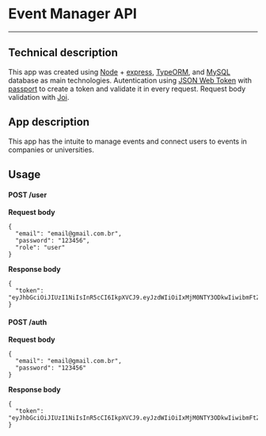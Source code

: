 # Event Manager API
____
## Technical description

This app was created using [Node](https://nodejs.org/en/) + [express](https://expressjs.com/pt-br/), [TypeORM](https://typeorm.io/), and [MySQL](https://www.mysql.com/) database as main technologies.
Autentication using [JSON Web Token](jwt.io) with [passport](http://www.passportjs.org/packages/passport-jwt/) to create a token and validate it in every request.
Request body validation with [Joi](https://joi.dev/).

## App description

This app has the intuite to manage events and connect users to events in companies or universities.

## Usage


#### POST /user

**Request body**

```
{
  "email": "email@gmail.com.br",
  "password": "123456",
  "role": "user"
}
```

**Response body**

```
{
  "token": "eyJhbGciOiJIUzI1NiIsInR5cCI6IkpXVCJ9.eyJzdWIiOiIxMjM0NTY3ODkwIiwibmFtZSI6IkpvaG4gRG9lIiwiaWF0IjoxNTE2MjM5MDIyfQ.SflKxwRJSMeKKF2QT4fwpMeJf36POk6yJV_adQssw5c"
}
```


#### POST /auth

**Request body**

```
{
  "email": "email@gmail.com.br",
  "password": "123456"
}
```

**Response body**

```
{
  "token": "eyJhbGciOiJIUzI1NiIsInR5cCI6IkpXVCJ9.eyJzdWIiOiIxMjM0NTY3ODkwIiwibmFtZSI6IkpvaG4gRG9lIiwiaWF0IjoxNTE2MjM5MDIyfQ.SflKxwRJSMeKKF2QT4fwpMeJf36POk6yJV_adQssw5c"
}
```
